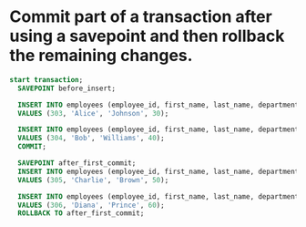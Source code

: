 # Commit part of a transaction after using a savepoint and then rollback the remaining changes. 

```sql
start transaction;
  SAVEPOINT before_insert;

  INSERT INTO employees (employee_id, first_name, last_name, department_id)
  VALUES (303, 'Alice', 'Johnson', 30);

  INSERT INTO employees (employee_id, first_name, last_name, department_id)
  VALUES (304, 'Bob', 'Williams', 40);
  COMMIT;

  SAVEPOINT after_first_commit;
  INSERT INTO employees (employee_id, first_name, last_name, department_id)
  VALUES (305, 'Charlie', 'Brown', 50);

  INSERT INTO employees (employee_id, first_name, last_name, department_id)
  VALUES (306, 'Diana', 'Prince', 60);
  ROLLBACK TO after_first_commit;

```
